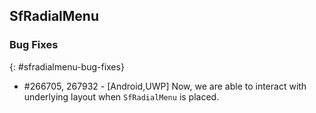 ## SfRadialMenu

### Bug Fixes
{: #sfradialmenu-bug-fixes}

* \#266705, 267932 - [Android,UWP] Now, we are able to interact with underlying layout when `SfRadialMenu` is placed.